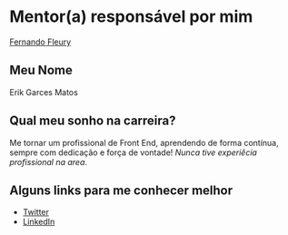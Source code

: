 # Mentor(a) responsável por mim

[Fernando Fleury](/profiles/mentors/profiles/fernando_fleury.md)

## Meu Nome

Erik Garces Matos

## Qual meu sonho na carreira?

Me tornar um profissional de Front End, aprendendo de forma contínua, sempre com dedicação e força de vontade!
*Nunca tive experiêcia profissional na area*.

## Alguns links para me conhecer melhor

- [Twitter](https://twitter.com/matosg_erik)
- [LinkedIn](https://www.linkedin.com/in/erikgarcesmatos/)
